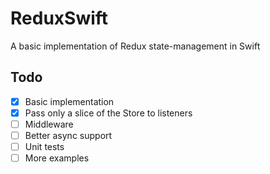 # ReduxSwift
A basic implementation of Redux state-management in Swift

## Todo
- [x] Basic implementation
- [x] Pass only a slice of the Store to listeners
- [ ] Middleware
- [ ] Better async support
- [ ] Unit tests
- [ ] More examples
